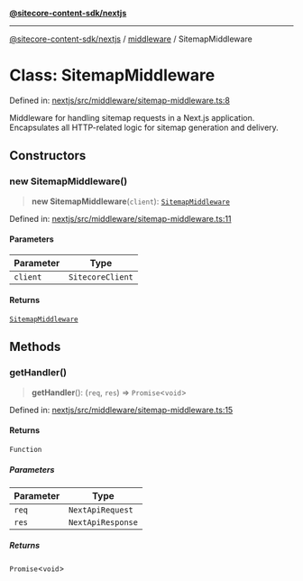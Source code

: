 [**@sitecore-content-sdk/nextjs**](../../README.md)

***

[@sitecore-content-sdk/nextjs](../../README.md) / [middleware](../README.md) / SitemapMiddleware

# Class: SitemapMiddleware

Defined in: [nextjs/src/middleware/sitemap-middleware.ts:8](https://github.com/Sitecore/content-sdk/blob/1a28b6590a0f8ef4d9e897f057f47abb01976998/packages/nextjs/src/middleware/sitemap-middleware.ts#L8)

Middleware for handling sitemap requests in a Next.js application.
Encapsulates all HTTP-related logic for sitemap generation and delivery.

## Constructors

### new SitemapMiddleware()

> **new SitemapMiddleware**(`client`): [`SitemapMiddleware`](SitemapMiddleware.md)

Defined in: [nextjs/src/middleware/sitemap-middleware.ts:11](https://github.com/Sitecore/content-sdk/blob/1a28b6590a0f8ef4d9e897f057f47abb01976998/packages/nextjs/src/middleware/sitemap-middleware.ts#L11)

#### Parameters

| Parameter | Type |
| ------ | ------ |
| `client` | `SitecoreClient` |

#### Returns

[`SitemapMiddleware`](SitemapMiddleware.md)

## Methods

### getHandler()

> **getHandler**(): (`req`, `res`) => `Promise`\<`void`\>

Defined in: [nextjs/src/middleware/sitemap-middleware.ts:15](https://github.com/Sitecore/content-sdk/blob/1a28b6590a0f8ef4d9e897f057f47abb01976998/packages/nextjs/src/middleware/sitemap-middleware.ts#L15)

#### Returns

`Function`

##### Parameters

| Parameter | Type |
| ------ | ------ |
| `req` | `NextApiRequest` |
| `res` | `NextApiResponse` |

##### Returns

`Promise`\<`void`\>

